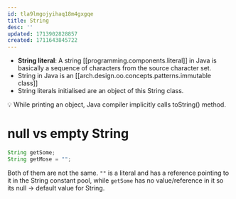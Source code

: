 ```yaml
---
id: tla9lmgojyihaq18m4gxgqe
title: String
desc: ''
updated: 1713902828857
created: 1711643845722
---
```


- **String literal**: A string [[programming.components.literal]] in Java is basically a sequence of characters from the source character set. 
- String in Java is an [[arch.design.oo.concepts.patterns.immutable class]]
- String literals initialised are an object of this String class.

💡 While printing an object, Java compiler implicitly calls toString() method.


# null vs empty String

```java
String getSome;
String getMose = "";
```

Both of them are not the same. `""` is a literal and has a reference pointing to it in the String constant pool, while `getSome` has no value/reference in it so its null → default value for String.